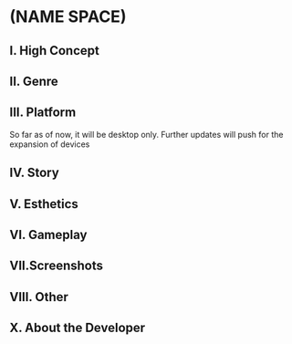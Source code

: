 # (NAME SPACE)

## I. High Concept



## II. Genre



## III. Platform
So far as of now, it will be desktop only. Further updates will push for the expansion of devices



## IV. Story



## V. Esthetics



## VI. Gameplay


## VII.Screenshots


## VIII. Other



## X. About the Developer
